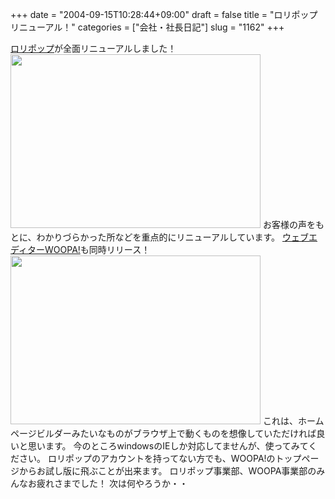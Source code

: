 +++
date = "2004-09-15T10:28:44+09:00"
draft = false
title = "ロリポップリニューアル！"
categories = ["会社・社長日記"]
slug = "1162"
+++

<a href="http://lolipop.jp" target="_blank">ロリポップ</a>が全面リニューアルしました！
<img src="http://ieiriblog.jugem.jp/?image=4025" width="400" height="278" alt="" class="pict" />
お客様の声をもとに、わかりづらかった所などを重点的にリニューアルしています。
<a href="http://woopa.lolipop.jp" target="_blank">ウェブエディターWOOPA!</a>も同時リリース！
<img src="http://ieiriblog.jugem.jp/?image=4026" width="400" height="270" alt="" class="pict" />
これは、ホームページビルダーみたいなものがブラウザ上で動くものを想像していただければ良いと思います。
今のところwindowsのIEしか対応してませんが、使ってみてください。
ロリポップのアカウントを持ってない方でも、WOOPA!のトップページからお試し版に飛ぶことが出来ます。
ロリポップ事業部、WOOPA事業部のみんなお疲れさまでした！
次は何やろうか・・
